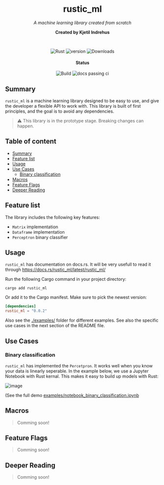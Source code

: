 <div align="center">
    <h1> rustic_ml </h1>
    <p><i>A machine learning library created from scratch</i></p>
    <p><strong>Created by Kjetil Indrehus</strong></p>

   <br/>

   <!-- Badges Section -->

   <p>
      <img alt="Rust" src="https://img.shields.io/badge/rust-1.74-orange?logo=rust" />
      <img alt="version" src="https://img.shields.io/crates/v/rustic_ml" />
      <img alt="Downloads" src="https://img.shields.io/crates/dv/rustic_ml" />
   </p>

   <h4>Status</h4>
   <p>
      <img alt="Build" src="https://github.com/KjetilIN/rustic_ml/actions/workflows/test.yml/badge.svg" />
      <img alt="docs passing ci" src="https://img.shields.io/docsrs/rustic_ml" />
   </p>
</div>


## Summary

`rustic_ml` is a machine learning library designed to be easy to use, and give the developer a flexible API to work with.
This library is built of first principles, and the goal is to avoid any dependencies. 


> ⚠️ This library is in the prototype stage. Breaking changes can happen. 


## Table of content <!-- omit in toc -->

- [Summary](#summary)
- [Feature list](#feature-list)
- [Usage](#usage)
- [Use Cases](#use-cases)
  - [Binary classification](#binary-classification)
- [Macros](#macros)
- [Feature Flags](#feature-flags)
- [Deeper Reading](#deeper-reading)


## Feature list 

The library includes the following key features:
- `Matrix` implementation
- `Dataframe` implementation 
- `Perceptron` binary classifier

## Usage

`rustic_ml` has documentation on docs.rs. It will be very usefull to read it through
https://docs.rs/rustic_ml/latest/rustic_ml/

Run the following Cargo command in your project directory:
```
cargo add rustic_ml
```
Or add it to the Cargo manifest. Make sure to pick the newest version:

```toml
[dependencies]
rustic_ml = "0.0.2"
```
Also see the [./examples/](examples/) folder for different examples. 
See also the specific use cases in the next section of the README file.

## Use Cases

### Binary classification 

`rustic_ml` has implemented the `Percetpron`. It works well when you know your data is linearly seperable.
In the example below, we use a Jupyter Notebook with Rust kernal. This makes it easy to build up models with Rust:

![image](https://github.com/user-attachments/assets/29ef6f0c-ab6f-46f9-bc2b-1b748c34e039)

(See the full demo [examples/notebook_binary_classification.ipynb](examples/notebook_binary_classification.ipynb)


## Macros

> Comming soon!

## Feature Flags

> Comming soon!

## Deeper Reading

> Comming soon!
